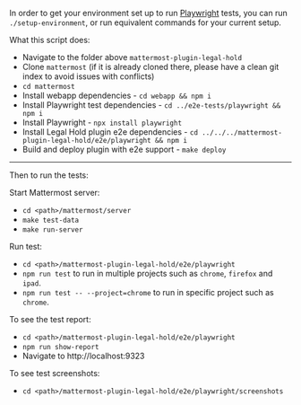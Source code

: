In order to get your environment set up to run [Playwright](https://playwright.dev) tests, you can run `./setup-environment`, or run equivalent commands for your current setup.

What this script does:

- Navigate to the folder above `mattermost-plugin-legal-hold`
- Clone `mattermost` (if it is already cloned there, please have a clean git index to avoid issues with conflicts)
- `cd mattermost`
- Install webapp dependencies - `cd webapp && npm i`
- Install Playwright test dependencies - `cd ../e2e-tests/playwright && npm i`
- Install Playwright - `npx install playwright`
- Install Legal Hold plugin e2e dependencies - `cd ../../../mattermost-plugin-legal-hold/e2e/playwright && npm i`
- Build and deploy plugin with e2e support - `make deploy`

---

Then to run the tests:

Start Mattermost server:

- `cd <path>/mattermost/server`
- `make test-data`
- `make run-server`

Run test:

- `cd <path>/mattermost-plugin-legal-hold/e2e/playwright`
- `npm run test` to run in multiple projects such as `chrome`, `firefox` and `ipad`.
- `npm run test -- --project=chrome` to run in specific project such as `chrome`.

To see the test report:

- `cd <path>/mattermost-plugin-legal-hold/e2e/playwright`
- `npm run show-report`
- Navigate to http://localhost:9323

To see test screenshots:

- `cd <path>/mattermost-plugin-legal-hold/e2e/playwright/screenshots`

